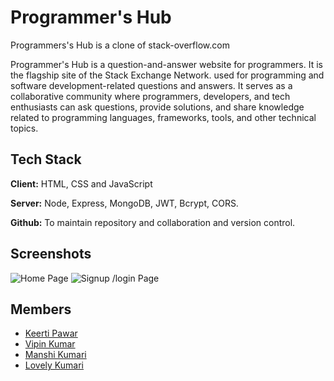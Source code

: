 # Programmer's Hub

Programmers's Hub is a clone of stack-overflow.com

Programmer's Hub is a question-and-answer website for programmers. It is the flagship site of the Stack Exchange Network.
 used for programming and software development-related questions and answers. It serves as a collaborative community where programmers, developers, and tech enthusiasts can ask questions, provide solutions, and share knowledge related to programming languages, frameworks, tools, and other technical topics.


## Tech Stack

**Client:** HTML, CSS and JavaScript

**Server:** Node, Express, MongoDB, JWT, Bcrypt, CORS.

**Github:** To maintain repository and collaboration and version control.

## Screenshots

![Home Page](https://i.postimg.cc/Ss6NRFXM/Screenshot-74.png)
![Signup /login Page](https://i.postimg.cc/5yQcS19Y/Screenshot-75.png)


## Members

-  [Keerti Pawar](https://github.com/KeertiPawar8)
-  [Vipin Kumar](https://github.com/Vipin4147)
-  [Manshi Kumari](https://github.com/manshikumari12)
-  [Lovely Kumari](https://github.com/Singh-Jii)
